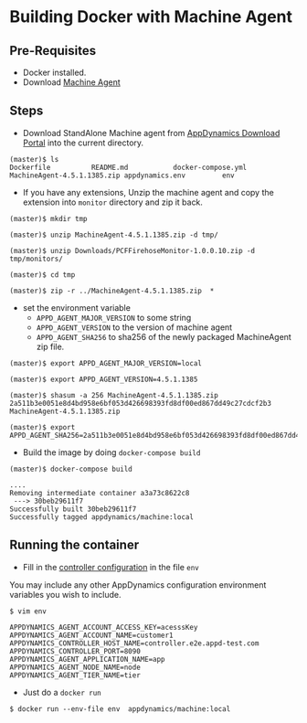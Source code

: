 # Building Docker with Machine Agent

## Pre-Requisites

- Docker installed.
- Download [Machine Agent](https://download.appdynamics.com/download/#version=&apm=machine&os=linux)


## Steps


- Download StandAlone Machine agent from [AppDynamics Download Portal](https://download.appdynamics.com/download/#version=&apm=machine&os=linux) into the current directory. 

```
(master)$ ls
Dockerfile			README.md			docker-compose.yml
MachineAgent-4.5.1.1385.zip	appdynamics.env			env

```

- If you have any extensions, Unzip the machine agent and copy the extension into `monitor` directory and zip it back.

```
(master)$ mkdir tmp

(master)$ unzip MachineAgent-4.5.1.1385.zip -d tmp/

(master)$ unzip Downloads/PCFFirehoseMonitor-1.0.0.10.zip -d tmp/monitors/

(master)$ cd tmp

(master)$ zip -r ../MachineAgent-4.5.1.1385.zip  *

```


- set the environment variable 
  -  `APPD_AGENT_MAJOR_VERSION` to some string 
  -  `APPD_AGENT_VERSION` to the version of machine agent 
  -  `APPD_AGENT_SHA256` to sha256 of the newly packaged MachineAgent zip file.
  
```
(master)$ export APPD_AGENT_MAJOR_VERSION=local

(master)$ export APPD_AGENT_VERSION=4.5.1.1385

(master)$ shasum -a 256 MachineAgent-4.5.1.1385.zip 
2a511b3e0051e8d4bd958e6bf053d426698393fd8df00ed867dd49c27cdcf2b3  MachineAgent-4.5.1.1385.zip

(master)$ export APPD_AGENT_SHA256=2a511b3e0051e8d4bd958e6bf053d426698393fd8df00ed867dd49c27cdcf2b3

```

- Build the image by doing `docker-compose build`

```
(master)$ docker-compose build

....
Removing intermediate container a3a73c8622c8
 ---> 30beb29611f7
Successfully built 30beb29611f7
Successfully tagged appdynamics/machine:local

```


## Running the container

- Fill in the [controller configuration](https://docs.appdynamics.com/display/PRO45/Standalone+Machine+Agent+Configuration+Properties) in the file `env`

You may include any other AppDynamics configuration environment variables you wish to include.  


```
$ vim env 

APPDYNAMICS_AGENT_ACCOUNT_ACCESS_KEY=acesssKey
APPDYNAMICS_AGENT_ACCOUNT_NAME=customer1
APPDYNAMICS_CONTROLLER_HOST_NAME=controller.e2e.appd-test.com
APPDYNAMICS_CONTROLLER_PORT=8090
APPDYNAMICS_AGENT_APPLICATION_NAME=app
APPDYNAMICS_AGENT_NODE_NAME=node
APPDYNAMICS_AGENT_TIER_NAME=tier

```



- Just do a `docker run`

```
$ docker run --env-file env  appdynamics/machine:local 
```
